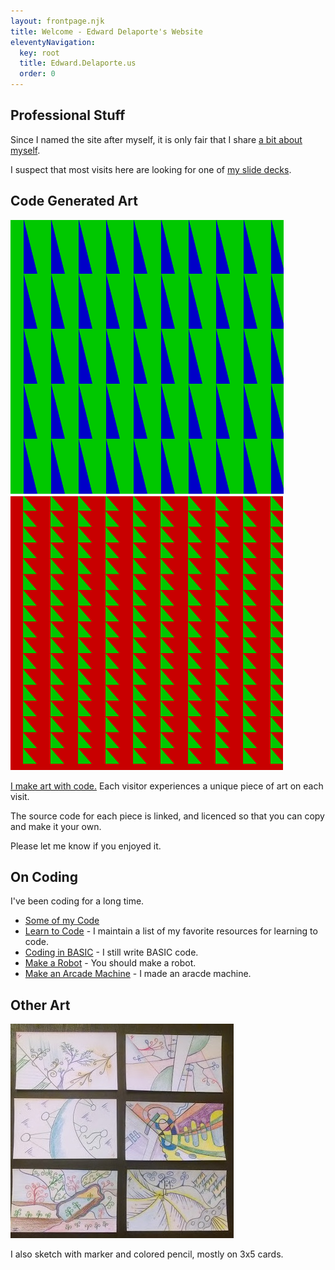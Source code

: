 ```yaml
---
layout: frontpage.njk
title: Welcome - Edward Delaporte's Website
eleventyNavigation:
  key: root
  title: Edward.Delaporte.us
  order: 0
---
```


## Professional Stuff

Since I named the site after myself, it is only fair that I share [a bit about myself](/me).

I suspect that most visits here are looking for one of [my slide decks](/slides).

## Code Generated Art

<a href="/art/live">

![Live Art Preview](/img/art/latest.PNG)
![Live Art Preivew 2](/img/art/latest2.PNG)

</a>

[I make art with code.](/art/live) Each visitor experiences a unique piece of art on each visit. 

The source code for each piece is linked, and licenced so that you can copy and make it your own. 

Please let me know if you enjoyed it.


## On Coding

I've been coding for a long time.

- [Some of my Code](/code)
- [Learn to Code](/learn2code) - I maintain a list of my favorite resources for learning to code.
- [Coding in BASIC](/basic) - I still write BASIC code.
- [Make a Robot](/robots) - You should make a robot.
- [Make an Arcade Machine](/arcade) - I made an aracde machine.


## Other Art

<a href="/art">

![Notecard Art](/img/art/notecard_gallery.jpg "Notecard Art")

</a>

I also sketch with marker and colored pencil, mostly on 3x5 cards.


